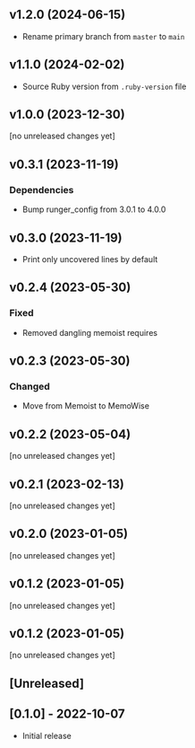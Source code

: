 ## v1.2.0 (2024-06-15)
- Rename primary branch from `master` to `main`

## v1.1.0 (2024-02-02)
- Source Ruby version from `.ruby-version` file

## v1.0.0 (2023-12-30)
[no unreleased changes yet]

## v0.3.1 (2023-11-19)
### Dependencies
- Bump runger_config from 3.0.1 to 4.0.0

## v0.3.0 (2023-11-19)

- Print only uncovered lines by default

## v0.2.4 (2023-05-30)
### Fixed
- Removed dangling memoist requires

## v0.2.3 (2023-05-30)
### Changed
- Move from Memoist to MemoWise

## v0.2.2 (2023-05-04)
[no unreleased changes yet]

## v0.2.1 (2023-02-13)
[no unreleased changes yet]

## v0.2.0 (2023-01-05)
[no unreleased changes yet]

## v0.1.2 (2023-01-05)
[no unreleased changes yet]

## v0.1.2 (2023-01-05)
[no unreleased changes yet]

## [Unreleased]

## [0.1.0] - 2022-10-07

- Initial release
